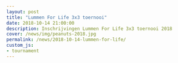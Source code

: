 ```yaml
---
layout: post
title: "Lummen For Life 3x3 toernooi"
date: 2018-10-14 21:00:00
description: Inschrijvingen Lummen For Life 3x3 toernooi 2018
cover: /news/img/peanuts-2018.jpg
permalink: /news/2018-10-14-lummen-for-life/
custom_js:
- tournament
---
```


<div data-tournamentid="516b4ced-a102-482c-a3ff-7bf56f0c6568"  data-title="Schrijf je in" data-buttontext="Inschrijven" data-nexttext="Nog een inschrijving doen" data-required="email" data-optional="comment" data-allowed-modes="team individual" data-allowed-levels="Gevorderd Matig Beginners"></div>

